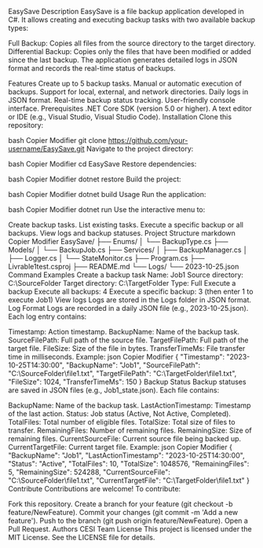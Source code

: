 EasySave
Description
EasySave is a file backup application developed in C#. It allows creating and executing backup tasks with two available backup types:

Full Backup: Copies all files from the source directory to the target directory.
Differential Backup: Copies only the files that have been modified or added since the last backup.
The application generates detailed logs in JSON format and records the real-time status of backups.

Features
Create up to 5 backup tasks.
Manual or automatic execution of backups.
Support for local, external, and network directories.
Daily logs in JSON format.
Real-time backup status tracking.
User-friendly console interface.
Prerequisites
.NET Core SDK (version 5.0 or higher).
A text editor or IDE (e.g., Visual Studio, Visual Studio Code).
Installation
Clone this repository:

bash
Copier
Modifier
git clone https://github.com/your-username/EasySave.git
Navigate to the project directory:

bash
Copier
Modifier
cd EasySave
Restore dependencies:

bash
Copier
Modifier
dotnet restore
Build the project:

bash
Copier
Modifier
dotnet build
Usage
Run the application:

bash
Copier
Modifier
dotnet run
Use the interactive menu to:

Create backup tasks.
List existing tasks.
Execute a specific backup or all backups.
View logs and backup statuses.
Project Structure
markdown
Copier
Modifier
EasySave/
├── Enums/
│   └── BackupType.cs
├── Models/
│   └── BackupJob.cs
├── Services/
│   ├── BackupManager.cs
│   ├── Logger.cs
│   └── StateMonitor.cs
├── Program.cs
├── Livrable1test.csproj
├── README.md
└── Logs/
    └── 2023-10-25.json
Command Examples
Create a backup task
Name: Job1
Source directory: C:\SourceFolder
Target directory: C:\TargetFolder
Type: Full
Execute a backup
Execute all backups: 4
Execute a specific backup: 3 (then enter 1 to execute Job1)
View logs
Logs are stored in the Logs folder in JSON format.
Log Format
Logs are recorded in a daily JSON file (e.g., 2023-10-25.json). Each log entry contains:

Timestamp: Action timestamp.
BackupName: Name of the backup task.
SourceFilePath: Full path of the source file.
TargetFilePath: Full path of the target file.
FileSize: Size of the file in bytes.
TransferTimeMs: File transfer time in milliseconds.
Example:
json
Copier
Modifier
{
  "Timestamp": "2023-10-25T14:30:00",
  "BackupName": "Job1",
  "SourceFilePath": "C:\\SourceFolder\\file1.txt",
  "TargetFilePath": "C:\\TargetFolder\\file1.txt",
  "FileSize": 1024,
  "TransferTimeMs": 150
}
Backup Status
Backup statuses are saved in JSON files (e.g., Job1_state.json). Each file contains:

BackupName: Name of the backup task.
LastActionTimestamp: Timestamp of the last action.
Status: Job status (Active, Not Active, Completed).
TotalFiles: Total number of eligible files.
TotalSize: Total size of files to transfer.
RemainingFiles: Number of remaining files.
RemainingSize: Size of remaining files.
CurrentSourceFile: Current source file being backed up.
CurrentTargetFile: Current target file.
Example:
json
Copier
Modifier
{
  "BackupName": "Job1",
  "LastActionTimestamp": "2023-10-25T14:30:00",
  "Status": "Active",
  "TotalFiles": 10,
  "TotalSize": 1048576,
  "RemainingFiles": 5,
  "RemainingSize": 524288,
  "CurrentSourceFile": "C:\\SourceFolder\\file1.txt",
  "CurrentTargetFile": "C:\\TargetFolder\\file1.txt"
}
Contribute
Contributions are welcome! To contribute:

Fork this repository.
Create a branch for your feature (git checkout -b feature/NewFeature).
Commit your changes (git commit -m 'Add a new feature').
Push to the branch (git push origin feature/NewFeature).
Open a Pull Request.
Authors
CESI Team
License
This project is licensed under the MIT License. See the LICENSE file for details.
